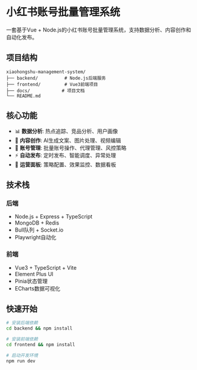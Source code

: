 # 小红书账号批量管理系统

一套基于Vue + Node.js的小红书账号批量管理系统，支持数据分析、内容创作和自动化发布。

## 项目结构

```
xiaohongshu-management-system/
├── backend/          # Node.js后端服务
├── frontend/         # Vue3前端项目
├── docs/            # 项目文档
└── README.md
```

## 核心功能

- 📊 **数据分析**: 热点追踪、竞品分析、用户画像
- 🤖 **内容创作**: AI生成文案、图片处理、视频编辑
- 📱 **账号管理**: 批量账号操作、代理管理、风控策略
- ⚡ **自动发布**: 定时发布、智能调度、异常处理
- 🎯 **运营面板**: 策略配置、效果监控、数据看板

## 技术栈

### 后端
- Node.js + Express + TypeScript
- MongoDB + Redis
- Bull队列 + Socket.io
- Playwright自动化

### 前端  
- Vue3 + TypeScript + Vite
- Element Plus UI
- Pinia状态管理
- ECharts数据可视化

## 快速开始

```bash
# 安装后端依赖
cd backend && npm install

# 安装前端依赖  
cd frontend && npm install

# 启动开发环境
npm run dev
```